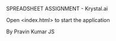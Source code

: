 SPREADSHEET ASSIGNMENT - Krystal.ai

Open <index.html> to start the application

By Pravin Kumar JS
